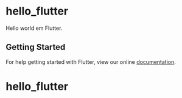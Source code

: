 # hello_flutter

Hello world em Flutter.

## Getting Started

For help getting started with Flutter, view our online
[documentation](https://flutter.io/).
# hello_flutter
